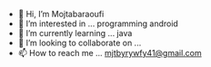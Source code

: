 - 👋 Hi, I’m Mojtabaraoufi 
- 👀 I’m interested in ... programming android
- 🌱 I’m currently learning ... java
- 💞️ I’m looking to collaborate on ...
- 📫 How to reach me ... mjtbyrywfy41@gmail.com

<!---
moji1005/moji1005 is a ✨ special ✨ repository because its `README.md` (this file) appears on your GitHub profile.
You can click the Preview link to take a look at your changes.
--->
